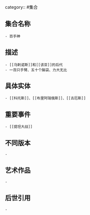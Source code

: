 category:: #集合
## 集合名称
	- 百手神
## 描述
	- [[乌剌诺斯]]和[[该亚]]的后代
	- 一百只手臂、五十个脑袋、力大无比
## 具体实体
	- [[科托斯]]、[[布里阿瑞俄斯]]、[[古厄斯]]
## 重要事件
	- [[提坦大战]]
## 不同版本
	-
## 艺术作品
	-
## 后世引用
	-
